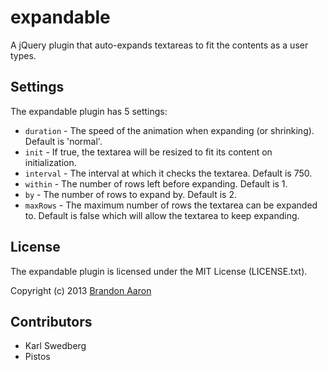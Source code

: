 # expandable

A jQuery plugin that auto-expands textareas to fit the contents as a user types.


## Settings

The expandable plugin has 5 settings:

* `duration` - The speed of the animation when expanding (or shrinking). Default is 'normal'.
* `init` - If true, the textarea will be resized to fit its content on initialization.
* `interval` - The interval at which it checks the textarea. Default is 750.
* `within` - The number of rows left before expanding. Default is 1.
* `by` - The number of rows to expand by. Default is 2.
* `maxRows` - The maximum number of rows the textarea can be expanded to. Default is false which will allow the textarea to keep expanding.


## License

The expandable plugin is licensed under the MIT License (LICENSE.txt).

Copyright (c) 2013 [Brandon Aaron](http://brandonaaron.net)

## Contributors

* Karl Swedberg
* Pistos
